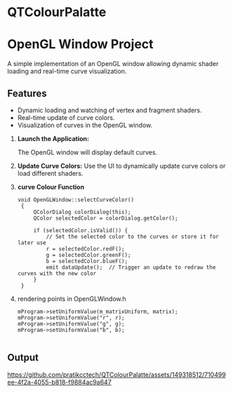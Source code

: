 # QTColourPalatte

# OpenGL Window Project

A simple implementation of an OpenGL window  allowing dynamic shader loading and real-time curve visualization.

## Features

- Dynamic loading and watching of vertex and fragment shaders.
- Real-time update of curve colors.
- Visualization of curves in the OpenGL window.



1. **Launch the Application:**

   The OpenGL window will display default curves.

2. **Update Curve Colors:**
   Use the UI to dynamically update curve colors or load different shaders.

3. **curve Colour Function**

   ```
   void OpenGLWindow::selectCurveColor()
    {
        QColorDialog colorDialog(this);
        QColor selectedColor = colorDialog.getColor();
    
        if (selectedColor.isValid()) {
            // Set the selected color to the curves or store it for later use
            r = selectedColor.redF();
            g = selectedColor.greenF();
            b = selectedColor.blueF();
            emit dataUpdate();  // Trigger an update to redraw the curves with the new color
        }
    }
4. rendering points in OpenGLWindow.h
   ```
   mProgram->setUniformValue(m_matrixUniform, matrix);
   mProgram->setUniformValue("r", r);
   mProgram->setUniformValue("g", g);
   mProgram->setUniformValue("b", b);


## Output



https://github.com/pratikcctech/QTColourPalatte/assets/149318512/710499ee-4f2a-4055-b818-f9884ac9a647




